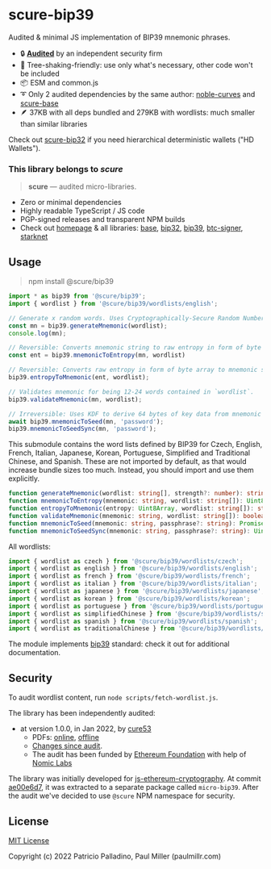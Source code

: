 # scure-bip39

Audited & minimal JS implementation of BIP39 mnemonic phrases.

- 🔒 [**Audited**](#security) by an independent security firm
- 🔻 Tree-shaking-friendly: use only what's necessary, other code won't be included
- 📦 ESM and common.js
- ➰ Only 2 audited dependencies by the same author:
  [noble-curves](https://github.com/paulmillr/noble-curves) and [scure-base](https://github.com/paulmillr/scure-base)
- 🪶 37KB with all deps bundled and 279KB with wordlists: much smaller than similar libraries

Check out [scure-bip32](https://github.com/paulmillr/scure-bip32) if you need
hierarchical deterministic wallets ("HD Wallets").

### This library belongs to *scure*

> **scure** — audited micro-libraries.

- Zero or minimal dependencies
- Highly readable TypeScript / JS code
- PGP-signed releases and transparent NPM builds
- Check out [homepage](https://paulmillr.com/noble/#scure) & all libraries:
  [base](https://github.com/paulmillr/scure-base),
  [bip32](https://github.com/paulmillr/scure-bip32),
  [bip39](https://github.com/paulmillr/scure-bip39),
  [btc-signer](https://github.com/paulmillr/scure-btc-signer),
  [starknet](https://github.com/paulmillr/scure-starknet)

## Usage

> npm install @scure/bip39

```js
import * as bip39 from '@scure/bip39';
import { wordlist } from '@scure/bip39/wordlists/english';

// Generate x random words. Uses Cryptographically-Secure Random Number Generator.
const mn = bip39.generateMnemonic(wordlist);
console.log(mn);

// Reversible: Converts mnemonic string to raw entropy in form of byte array.
const ent = bip39.mnemonicToEntropy(mn, wordlist)

// Reversible: Converts raw entropy in form of byte array to mnemonic string.
bip39.entropyToMnemonic(ent, wordlist);

// Validates mnemonic for being 12-24 words contained in `wordlist`.
bip39.validateMnemonic(mn, wordlist);

// Irreversible: Uses KDF to derive 64 bytes of key data from mnemonic + optional password.
await bip39.mnemonicToSeed(mn, 'password');
bip39.mnemonicToSeedSync(mn, 'password');
```

This submodule contains the word lists defined by BIP39 for Czech, English, French, Italian, Japanese, Korean, Portuguese, Simplified and Traditional Chinese, and Spanish. These are not imported by default, as that would increase bundle sizes too much. Instead, you should import and use them explicitly.

```typescript
function generateMnemonic(wordlist: string[], strength?: number): string;
function mnemonicToEntropy(mnemonic: string, wordlist: string[]): Uint8Array;
function entropyToMnemonic(entropy: Uint8Array, wordlist: string[]): string;
function validateMnemonic(mnemonic: string, wordlist: string[]): boolean;
function mnemonicToSeed(mnemonic: string, passphrase?: string): Promise<Uint8Array>;
function mnemonicToSeedSync(mnemonic: string, passphrase?: string): Uint8Array;
```

All wordlists:

```typescript
import { wordlist as czech } from '@scure/bip39/wordlists/czech';
import { wordlist as english } from '@scure/bip39/wordlists/english';
import { wordlist as french } from '@scure/bip39/wordlists/french';
import { wordlist as italian } from '@scure/bip39/wordlists/italian';
import { wordlist as japanese } from '@scure/bip39/wordlists/japanese';
import { wordlist as korean } from '@scure/bip39/wordlists/korean';
import { wordlist as portuguese } from '@scure/bip39/wordlists/portuguese';
import { wordlist as simplifiedChinese } from '@scure/bip39/wordlists/simplified-chinese';
import { wordlist as spanish } from '@scure/bip39/wordlists/spanish';
import { wordlist as traditionalChinese } from '@scure/bip39/wordlists/traditional-chinese';
```

The module implements [bip39](https://github.com/bitcoin/bips/blob/master/bip-0039.mediawiki) standard:
check it out for additional documentation.

## Security

To audit wordlist content, run `node scripts/fetch-wordlist.js`.

The library has been independently audited:

- at version 1.0.0, in Jan 2022, by [cure53](https://cure53.de)
  - PDFs: [online](https://cure53.de/pentest-report_hashing-libs.pdf), [offline](./audit/2022-01-05-cure53-audit-nbl2.pdf)
  - [Changes since audit](https://github.com/paulmillr/scure-bip39/compare/1.0.0..main).
  - The audit has been funded by [Ethereum Foundation](https://ethereum.org/en/) with help of [Nomic Labs](https://nomiclabs.io)

The library was initially developed for [js-ethereum-cryptography](https://github.com/ethereum/js-ethereum-cryptography).
At commit [ae00e6d7](https://github.com/ethereum/js-ethereum-cryptography/commit/ae00e6d7d24fb3c76a1c7fe10039f6ecd120b77e),
it was extracted to a separate package called `micro-bip39`.
After the audit we've decided to use `@scure` NPM namespace for security.

## License

[MIT License](./LICENSE)

Copyright (c) 2022 Patricio Palladino, Paul Miller (paulmillr.com)
